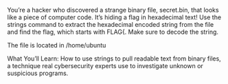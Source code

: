 You’re a hacker who discovered a strange binary file, secret.bin, that looks like a piece of computer code. It’s hiding a flag in hexadecimal text! Use the strings command to extract the hexadecimal encoded string from the file and find the flag, which starts with FLAG{. Make sure to decode the string.

The file is located in /home/ubuntu

What You’ll Learn: How to use strings to pull readable text from binary files, a technique real cybersecurity experts use to investigate unknown or suspicious programs.

